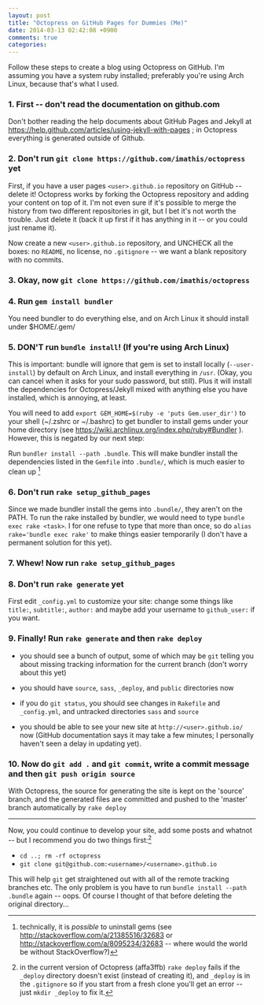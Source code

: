 ```yaml
---
layout: post
title: "Octopress on GitHub Pages for Dummies (Me)"
date: 2014-03-13 02:42:08 +0900
comments: true
categories: 
---
```




Follow these steps to create a blog using Octopress on GitHub. I'm assuming you have a system ruby installed; preferably you're using Arch Linux, because that's what I used.

### 1. First -- don't read the documentation on github.com

Don't bother reading the help documents about GitHub Pages and Jekyll at https://help.github.com/articles/using-jekyll-with-pages ; in Octopress everything is generated outside of Github.

### 2. Don't run `git clone https://github.com/imathis/octopress` yet

First, if you have a user pages `<user>.github.io` repository on GitHub -- delete it! Octopress works by forking the Octopress repository and adding your content on top of it. I'm not even sure if it's possible to merge the history from two different repositories in git, but I bet it's not worth the trouble. Just delete it (back it up first if it has anything in it -- or you could just rename it).

Now create a new `<user>.github.io` repository, and UNCHECK all the boxes: no `README`, no license, no `.gitignore` -- we want a blank repository with no commits.

### 3. Okay, **now** `git clone https://github.com/imathis/octopress`

### 4. Run `gem install bundler`

You need bundler to do everything else, and on Arch Linux it should install under $HOME/.gem/

### 5. **DON'T** run `bundle install`! (If you're using Arch Linux)

This is important: bundle will ignore that gem is set to install locally (`--user-install`) by default on Arch Linux, and install everything in `/usr`. (Okay, you can cancel when it asks for your sudo password, but still). Plus it will install the dependencies for Octopress/Jekyll mixed with anything else you have installed, which is annoying, at least.

You will need to add `export GEM_HOME=$(ruby -e 'puts Gem.user_dir')` to your shell (~/.zshrc or ~/.bashrc) to get bundler to install gems under your home directory (see https://wiki.archlinux.org/index.php/ruby#Bundler ). However, this is negated by our next step:

Run `bundler install --path .bundle`. This will make bundler install the dependencies listed in the `Gemfile` into `.bundle/`, which is much easier to clean up [^1]

### 6. Don't run `rake setup_github_pages`

Since we made bundler install the gems into `.bundle/`, they aren't on the PATH. To run the rake installed by bundler, we would need to type `bundle exec rake <task>`. I for one refuse to type that more than once, so do `alias rake='bundle exec rake'` to make things easier temporarily (I don't have a permanent solution for this yet).

### 7. Whew! Now run `rake setup_github_pages`

### 8. Don't run `rake generate` yet

First edit `_config.yml` to customize your site: change some things like `title:`, `subtitle:`, `author:` and maybe add your username to `github_user:` if you want.

### 9. Finally! Run `rake generate` and then `rake deploy`

  - you should see a bunch of output, some of which may be `git` telling you about missing tracking information for the current branch (don't worry about this yet)

  - you should have `source`, `sass`, `_deploy`, and `public` directories now

  - if you do `git status`, you should see changes in `Rakefile` and `_config.yml`, and untracked directories `sass` and `source`

  - you should be able to see your new site at `http://<user>.github.io/` now (GitHub documentation says it may take a few minutes; I personally haven't seen a delay in updating yet).

### 10. Now do `git add .` and `git commit`, write a commit message and then `git push origin source`

With Octopress, the source for generating the site is kept on the 'source' branch, and the generated files are committed and pushed to the 'master' branch automatically by `rake deploy`

---

Now, you could continue to develop your site, add some posts and whatnot -- but I recommend you do two things first:[^2]

  - `cd ..; rm -rf octopress`
  - `git clone git@github.com:<username>/<username>.github.io`
    
This will help `git` get straightened out with all of the remote tracking branches etc. The only problem is you have to run `bundle install --path .bundle` again -- oops. Of course I thought of that before deleting the original directory...


[^1]: technically, it is *possible* to uninstall gems (see http://stackoverflow.com/a/21385516/32683 or http://stackoverflow.com/a/8095234/32683 -- where would the world be without StackOverflow?)

[^2]: in the current version of Octopress (affa3ffb) `rake deploy` fails if the `_deploy` directory doesn't exist (instead of creating it), and `_deploy` is in the `.gitignore` so if you start from a fresh clone you'll get an error -- just `mkdir _deploy` to fix it.
